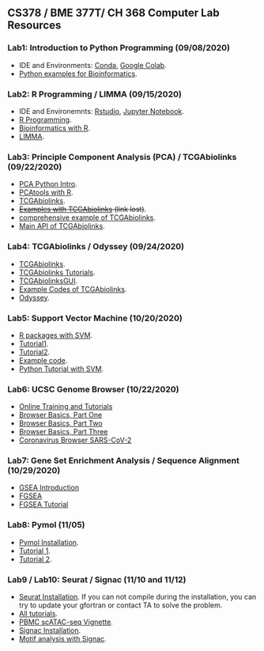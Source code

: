 ## CS378 / BME 377T/ CH 368 Computer Lab Resources

### Lab1: Introduction to Python Programming (09/08/2020)
- IDE and Environments: [Conda](https://www.anaconda.com/), [Google Colab](https://colab.research.google.com/notebooks/intro.ipynb).
- [Python examples for Bioinformatics](http://hplgit.github.io/bioinf-py/doc/pub/html/index.html).


### Lab2: R Programming / LIMMA (09/15/2020)
- IDE and Environemnts: [Rstudio](https://rstudio.com/), [Jupyter Notebook](https://docs.anaconda.com/anaconda/navigator/tutorials/r-lang/).
- [R Programming](https://girke.bioinformatics.ucr.edu/GEN242/mydoc_Programming_in_R_01.html).
- [Bioinformatics with R](https://www.r-bloggers.com/2017/01/bioinformatics-tutorial-with-exercises-in-r-part-1/).
- [LIMMA](https://ucdavis-bioinformatics-training.github.io/2018-June-RNA-Seq-Workshop/thursday/DE.html).

### Lab3: Principle Component Analysis (PCA) / TCGAbiolinks (09/22/2020)
- [PCA Python Intro](https://towardsdatascience.com/introduction-to-principle-component-analysis-d705d27b88b6).
- [PCAtools with R](https://github.com/kevinblighe/PCAtools).
- [TCGAbiolinks](https://github.com/BioinformaticsFMRP/TCGAbiolinks).
- ~~[Examples with TCGAbiolinks](http://bioinformaticsfmrp.github.io/TCGAbiolinks/casestudy.html) (link lost)~~.
- [comprehensive example of TCGAbiolinks](https://rdrr.io/bioc/TCGAbiolinks/). 
- [Main API of TCGAbiolinks](https://bioc.ism.ac.jp/packages/3.2/bioc/vignettes/TCGAbiolinks/inst/doc/tcgaBiolinks.html).


### Lab4: TCGAbiolinks / Odyssey (09/24/2020)
- [TCGAbiolinks](https://github.com/BioinformaticsFMRP/TCGAbiolinks). 
- [TCGAbiolinks Tutorials](https://rdrr.io/bioc/TCGAbiolinks/).
- [TCGAbiolinksGUI](https://rdrr.io/bioc/TCGAbiolinks/f/vignettes/gui.Rmd).
- [Example Codes of TCGAbiolinks](./example_codes/TCGAbiolinks_example_codes.R).
- [Odyssey](https://github.com/Orion1618/Odyssey).


### Lab5: Support Vector Machine (10/20/2020)
- [R packages with SVM](https://rdrr.io/rforge/e1071/man/svm.html).
- [Tutorial1](https://rdrr.io/rforge/e1071/f/inst/doc/svminternals.pdf).
- [Tutorial2](https://rdrr.io/rforge/e1071/f/inst/doc/svmdoc.pdf).
- [Example code](./example_codes/svm_tutorial.R).
- [Python Tutorial with SVM](https://scikit-learn.org/stable/modules/svm.html).


### Lab6: UCSC Genome Browser (10/22/2020)
- [Online Training and Tutorials](http://genome.ucsc.edu/training/)
- [Browser Basics, Part One](https://www.youtube.com/watch?v=NBDMNv2KFik&feature=youtu.be&list=UUQnUJepyNOw0p8s2otX4RYQ)
- [Browser Basics, Part Two](https://www.youtube.com/watch?v=cYys5iXN0NY&feature=youtu.be&list=UUQnUJepyNOw0p8s2otX4RYQ)
- [Browser Basics, Part Three](https://www.youtube.com/watch?v=I25Q136d6NU&feature=youtu.be&list=UUQnUJepyNOw0p8s2otX4RYQ)
- [Coronavirus Browser SARS-CoV-2](https://www.youtube.com/watch?v=Ee6h0xyZDOM&feature=youtu.be&list=UUQnUJepyNOw0p8s2otX4RYQ)


### Lab7: Gene Set Enrichment Analysis / Sequence Alignment (10/29/2020)
- [GSEA Introduction](https://www.youtube.com/watch?v=KY6SS4vRchY)
- [FGSEA](https://github.com/ctlab/fgsea)
- [FGSEA Tutorial](http://bioconductor.org/packages/devel/bioc/vignettes/fgsea/inst/doc/fgsea-tutorial.html)



### Lab8: Pymol (11/05)
- [Pymol Installation](https://pymol.org/2/).
- [Tutorial 1](https://www.youtube.com/watch?v=h5wKppcyzOw).
- [Tutorial 2](https://www.youtube.com/watch?v=mBlMI82JRfI).

### Lab9 / Lab10: Seurat / Signac (11/10 and 11/12)
- [Seurat Installation](https://satijalab.org/seurat/install.html). If you can not compile during the installation, you can try to update your gfortran or contact TA to solve the problem.
- [All tutorials](https://satijalab.org/seurat/vignettes.html).
- [PBMC scATAC-seq Vignette](https://satijalab.org/seurat/v3.2/atacseq_integration_vignette.html).
- [Signac Installation](https://satijalab.org/signac/articles/install.html).
- [Motif analysis with Signac](https://satijalab.org/signac/articles/motif_vignette.html).



